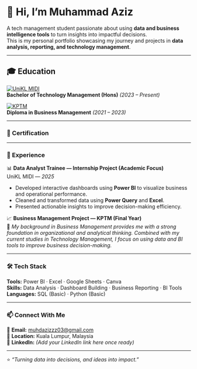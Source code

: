 # 👋 Hi, I’m Muhammad Aziz  
A tech management student passionate about using **data and business intelligence tools** to turn insights into impactful decisions.  
This is my personal portfolio showcasing my journey and projects in **data analysis, reporting, and technology management**.

---

## 🎓 Education

[![UniKL MIDI](https://img.shields.io/badge/Universiti%20Kuala%20Lumpur%20(MIDI)-Technology%20Management-FFD700?style=for-the-badge)](https://www.unikl.edu.my/)  
**Bachelor of Technology Management (Hons)** *(2023 – Present)*  


[![KPTM](https://img.shields.io/badge/Kolej%20Poly--Tech%20MARA-Business%20Management-1E90FF?style=for-the-badge)](https://www.kptm.edu.my/)  
**Diploma in Business Management** *(2021 – 2023)*  

---

### 🧠 Certification  


---

### 💼 Experience  
📊 **Data Analyst Trainee — Internship Project (Academic Focus)**  
UniKL MIDI — *2025*  
- Developed interactive dashboards using **Power BI** to visualize business and operational performance.  
- Cleaned and transformed data using **Power Query** and **Excel**.  
- Presented actionable insights to improve decision-making efficiency.  

📈 **Business Management Project — KPTM (Final Year)**  
💬 *My background in Business Management provides me with a strong foundation in organizational and analytical thinking. Combined with my current studies in Technology Management, I focus on using data and BI tools to improve business decision-making.* 

---

### 🛠️ Tech Stack  
**Tools:** Power BI · Excel · Google Sheets · Canva  
**Skills:** Data Analysis · Dashboard Building · Business Reporting · BI Tools  
**Languages:** SQL (Basic) · Python (Basic)  

---

### 📫 Connect With Me  
📧 **Email:** muhdazizzz03@gmail.com  
📍 **Location:** Kuala Lumpur, Malaysia  
🔗 **LinkedIn:** *(Add your LinkedIn link here once ready)*  

---

⭐ *“Turning data into decisions, and ideas into impact.”*
